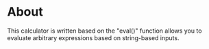 About
=====

This calculator is written based on the "eval()" function allows you to evaluate arbitrary expressions based on string-based inputs.


